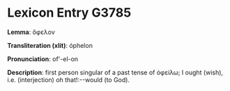 # Lexicon Entry G3785

**Lemma**: ὄφελον

**Transliteration (xlit)**: óphelon

**Pronunciation**: of'-el-on

**Description**:
first person singular of a past tense of ὀφείλω; I ought (wish), i.e. (interjection) oh that!:--would (to God).
